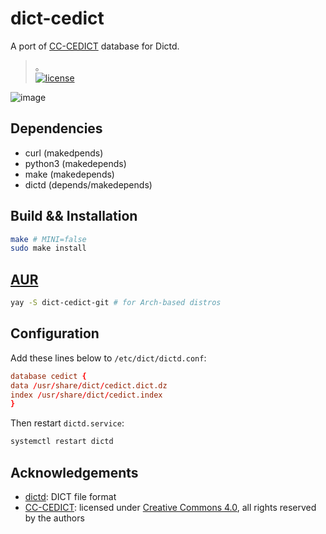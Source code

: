 # dict-cedict

A port of [CC-CEDICT] database for Dictd.
>。<br>
[![license]](/LICENSE)

![image](https://user-images.githubusercontent.com/17917040/87877730-94a0a700-ca12-11ea-9a89-38e7d9e04141.png)

## Dependencies

* curl (makedpends)
* python3 (makedepends)
* make (makedepends)
* dictd (depends/makedepends)

## Build && Installation

```bash
make # MINI=false
sudo make install
```

## [AUR](https://aur.archlinux.org/packages/dict-cedict-git/)

```bash
yay -S dict-cedict-git # for Arch-based distros
```

## Configuration

Add these lines below to `/etc/dict/dictd.conf`:

```conf
database cedict {
data /usr/share/dict/cedict.dict.dz
index /usr/share/dict/cedict.index
}
```

Then restart `dictd.service`:

```bash
systemctl restart dictd
```

## Acknowledgements

* [dictd]: DICT file format
* [CC-CEDICT]: licensed under [Creative Commons 4.0](https://creativecommons.org/licenses/by-sa/4.0), all rights reserved by the authors

[CC-CEDICT]:https://www.mdbg.net/chinese/dictionary?page=about
[license]:https://img.shields.io/badge/License-CC%20BY--SA%204.0-lightgrey.svg
[dictd]:https://en.wikipedia.org/wiki/DICT